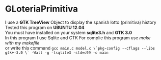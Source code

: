 # GLoteriaPrimitiva
I use a **GTK TreeView** Object to display the spanish lotto (primitiva) history  
Tested this program on **UBUNTU 12.04**  
You must have installed on your system **sqlite3.h** and **GTK 3.0**  
In this program I use Sqlite and GTK 
For complie this program use _make with my makefile_   
or write this command 
```gcc main.c model.c \`pkg-config --cflags --libs gtk+-3.0 \` -Wall -g -lsqlite3 -std=c99 -o main```

